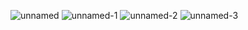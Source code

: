 ![unnamed](https://user-images.githubusercontent.com/2357755/30243787-1b33730e-9566-11e7-92cd-1fe339f8f06d.jpg)
![unnamed-1](https://user-images.githubusercontent.com/2357755/30243788-1b3aa962-9566-11e7-8abe-cfb155f571fa.jpg)
![unnamed-2](https://user-images.githubusercontent.com/2357755/30243790-1b41128e-9566-11e7-9fa4-9369b45b9d3f.jpg)
![unnamed-3](https://user-images.githubusercontent.com/2357755/30243789-1b3cfb36-9566-11e7-9857-caefcb9ccd1a.jpg)

